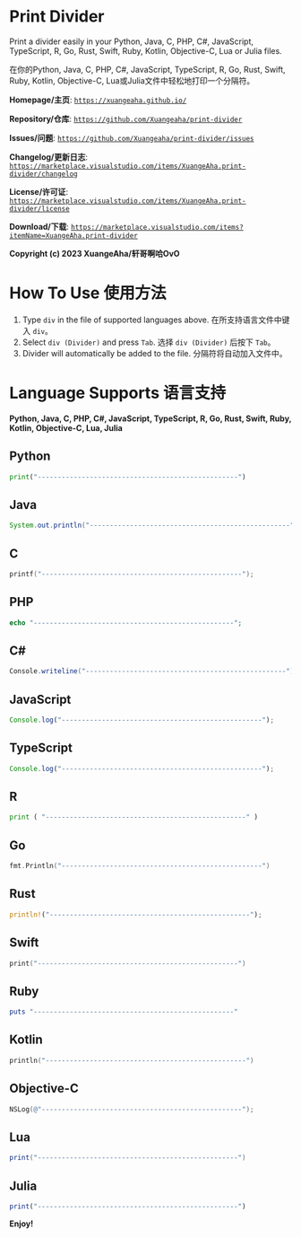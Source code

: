 # Print Divider

Print a divider easily in your Python, Java, C, PHP, C#, JavaScript, TypeScript, R, Go, Rust, Swift, Ruby, Kotlin, Objective-C, Lua or Julia files.

在你的Python, Java, C, PHP, C#, JavaScript, TypeScript, R, Go, Rust, Swift, Ruby, Kotlin, Objective-C, Lua或Julia文件中轻松地打印一个分隔符。

**Homepage/主页**: [`https://xuangeaha.github.io/`](https://xuangeaha.github.io/)

**Repository/仓库**: [`https://github.com/Xuangeaha/print-divider`](https://github.com/Xuangeaha/print-divider)

**Issues/问题**: [`https://github.com/Xuangeaha/print-divider/issues`](https://github.com/Xuangeaha/print-divider/issues)

**Changelog/更新日志**: [`https://marketplace.visualstudio.com/items/XuangeAha.print-divider/changelog`](https://marketplace.visualstudio.com/items/XuangeAha.print-divider/changelog)

**License/许可证**: [`https://marketplace.visualstudio.com/items/XuangeAha.print-divider/license`](https://marketplace.visualstudio.com/items/XuangeAha.print-divider/license)

**Download/下载**: [`https://marketplace.visualstudio.com/items?itemName=XuangeAha.print-divider`](https://marketplace.visualstudio.com/items?itemName=XuangeAha.print-divider)

**Copyright (c) 2023 XuangeAha/轩哥啊哈OvO**

# How To Use 使用方法

1. Type `div` in the file of supported languages above.  在所支持语言文件中键入 `div`。
2. Select `div (Divider)` and press `Tab`.  选择 `div (Divider)` 后按下 `Tab`。
3. Divider will automatically be added to the file.  分隔符将自动加入文件中。

# Language Supports 语言支持

**Python, Java, C, PHP, C#, JavaScript, TypeScript, R, Go, Rust, Swift, Ruby, Kotlin, Objective-C, Lua, Julia**

## Python

```python
print("--------------------------------------------------")
```

## Java

```java
System.out.println("--------------------------------------------------");
```

## C

```c
printf("--------------------------------------------------");
```

## PHP

```php
echo "--------------------------------------------------";
```

## C#

```csharp
Console.writeline("--------------------------------------------------");
```

## JavaScript

```javascript
Console.log("--------------------------------------------------");
```

## TypeScript

```typescript
Console.log("--------------------------------------------------");
```

## R

```python
print ( "--------------------------------------------------" )
```

## Go

```go
fmt.Println("--------------------------------------------------")
```

## Rust

```rust
println!("--------------------------------------------------");
```

## Swift

```swift
print("--------------------------------------------------")
```

## Ruby

```ruby
puts "--------------------------------------------------"
```

## Kotlin

```kotlin
println("--------------------------------------------------")
```

## Objective-C

```objectivec
NSLog(@"--------------------------------------------------");
```

## Lua

```lua
print("--------------------------------------------------")
```

## Julia

```julia
print("--------------------------------------------------")
```

**Enjoy!**

